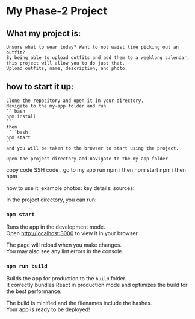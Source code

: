 # My Phase-2 Project

## What my project is:
    Unsure what to wear today? Want to not waist time picking out an outfit? 
    By being able to upload outfits and add them to a weeklong calendar, this project will allow you to do just that.
    Upload outfits, name, description, and photo. 

## how to start it up:
    Clone the repository and open it in your directory. 
    Navigate to the my-app folder and run 
    ```bash 
    npm install 
    ```
    then 
     ```bash 
    npm start 
    ```
    and you will be taken to the browser to start using the project.

    Open the project directory and navigate to the my-app folder
copy code SSH code . go to my app run npm i then npm start
npm i then npm

how to use it:
example photos:
key details:
sources:


In the project directory, you can run:

### `npm start`

Runs the app in the development mode.\
Open [http://localhost:3000](http://localhost:3000) to view it in your browser.

The page will reload when you make changes.\
You may also see any lint errors in the console.


### `npm run build`

Builds the app for production to the `build` folder.\
It correctly bundles React in production mode and optimizes the build for the best performance.

The build is minified and the filenames include the hashes.\
Your app is ready to be deployed!





















